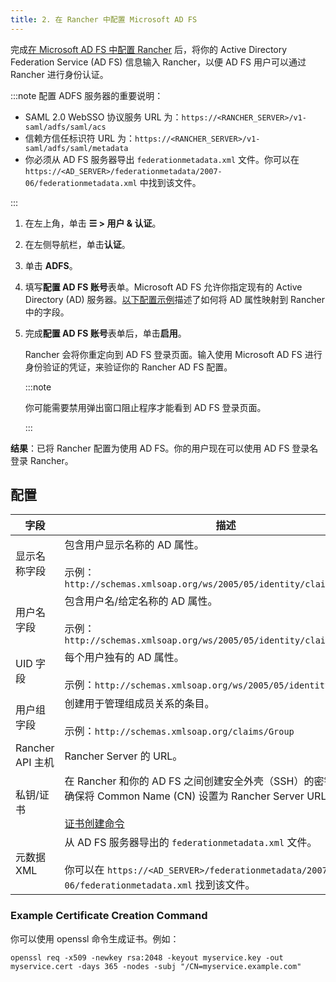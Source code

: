 ```yaml
---
title: 2. 在 Rancher 中配置 Microsoft AD FS
---
```


<head> 
  <link rel="canonical" href="https://ranchermanager.docs.rancher.com/zh/how-to-guides/new-user-guides/authentication-permissions-and-global-configuration/configure-microsoft-ad-federation-service-saml/configure-rancher-for-ms-adfs"/>
</head>

完成[在 Microsoft AD FS 中配置 Rancher](configure-ms-adfs-for-rancher.md) 后，将你的 Active Directory Federation Service (AD FS) 信息输入 Rancher，以便 AD FS 用户可以通过 Rancher 进行身份认证。

:::note 配置 ADFS 服务器的重要说明：

- SAML 2.0 WebSSO 协议服务 URL 为：`https://<RANCHER_SERVER>/v1-saml/adfs/saml/acs`
- 信赖方信任标识符 URL 为：`https://<RANCHER_SERVER>/v1-saml/adfs/saml/metadata`
- 你必须从 AD FS 服务器导出 `federationmetadata.xml` 文件。你可以在 `https://<AD_SERVER>/federationmetadata/2007-06/federationmetadata.xml` 中找到该文件。

:::

1. 在左上角，单击 **☰ > 用户 & 认证**。
1. 在左侧导航栏，单击**认证**。
1. 单击 **ADFS**。
1. 填写**配置 AD FS 账号**表单。Microsoft AD FS 允许你指定现有的 Active Directory (AD) 服务器。[以下配置示例](#配置)描述了如何将 AD 属性映射到 Rancher 中的字段。
1. 完成**配置 AD FS 账号**表单后，单击**启用**。

   Rancher 会将你重定向到 AD FS 登录页面。输入使用 Microsoft AD FS 进行身份验证的凭证，来验证你的 Rancher AD FS 配置。

   :::note

   你可能需要禁用弹出窗口阻止程序才能看到 AD FS 登录页面。

   :::

**结果**：已将 Rancher 配置为使用 AD FS。你的用户现在可以使用 AD FS 登录名登录 Rancher。

## 配置

| 字段             | 描述                                                                                                                                                         |
| ---------------- | ------------------------------------------------------------------------------------------------------------------------------------------------------------ |
| 显示名称字段     | 包含用户显示名称的 AD 属性。<br/><br/>示例：`http://schemas.xmlsoap.org/ws/2005/05/identity/claims/name`                                                     |
| 用户名字段       | 包含用户名/给定名称的 AD 属性。<br/><br/>示例：`http://schemas.xmlsoap.org/ws/2005/05/identity/claims/givenname`                                             |
| UID 字段         | 每个用户独有的 AD 属性。<br/><br/>示例：`http://schemas.xmlsoap.org/ws/2005/05/identity/claims/upn`                                                          |
| 用户组字段       | 创建用于管理组成员关系的条目。<br/><br/>示例：`http://schemas.xmlsoap.org/claims/Group`                                                                      |
| Rancher API 主机 | Rancher Server 的 URL。                                                                                                                                      |
| 私钥/证书        | 在 Rancher 和你的 AD FS 之间创建安全外壳（SSH）的密钥/证书对。确保将 Common Name (CN) 设置为 Rancher Server URL。<br/><br/>[证书创建命令](#example-certificate-creation-command)     |
| 元数据 XML       | 从 AD FS 服务器导出的 `federationmetadata.xml` 文件。<br/><br/>你可以在 `https://<AD_SERVER>/federationmetadata/2007-06/federationmetadata.xml` 找到该文件。 |

### Example Certificate Creation Command

你可以使用 openssl 命令生成证书。例如：

```
openssl req -x509 -newkey rsa:2048 -keyout myservice.key -out myservice.cert -days 365 -nodes -subj "/CN=myservice.example.com"
```
